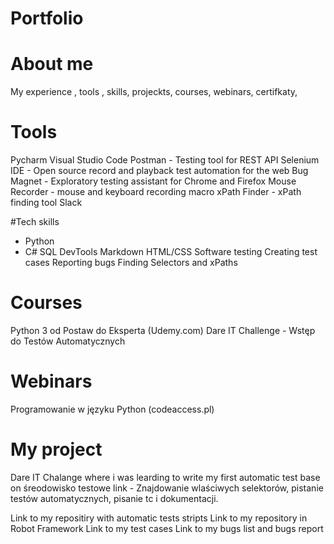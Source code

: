 # Portfolio

# About me

My experience , tools , skills, projeckts, courses, webinars, certifkaty, 

# Tools
Pycharm
Visual Studio Code
Postman - Testing tool for REST API
Selenium IDE - Open source record and playback test automation for the web
Bug Magnet - Exploratory testing assistant for Chrome and Firefox
Mouse Recorder - mouse and keyboard recording macro
xPath Finder - xPath finding tool
Slack


#Tech skills
* Python
* C#
SQL
DevTools
Markdown
HTML/CSS
Software testing
Creating test cases
Reporting bugs
Finding Selectors and xPaths

# Courses
Python 3 od Postaw do Eksperta (Udemy.com)
Dare IT Challenge - Wstęp do Testów Automatycznych

# Webinars
Programowanie w języku Python (codeaccess.pl)

# My project
Dare IT Chalange where i was learding to write my first automatic test base on śreodowisko testowe link -
Znajdowanie wlaściwych selektorów, pistanie testów automatycznych, pisanie tc i dokumentacji. 

Link to my repositiry with automatic tests stripts 
Link to my repository in Robot Framework
Link to my test cases
Link to my bugs list and bugs report
